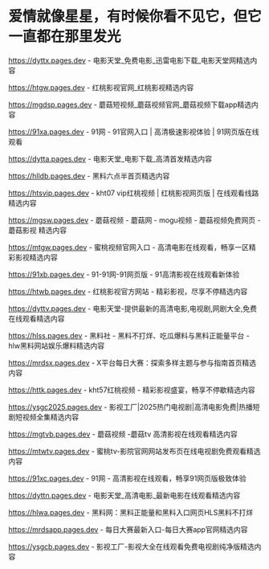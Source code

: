 # 爱情就像星星，有时候你看不见它，但它一直都在那里发光

https://dyttx.pages.dev - 电影天堂_免费电影_迅雷电影下载_电影天堂网精选内容

https://htgw.pages.dev - 红桃影视官网_红桃影视精选内容

https://mgdsp.pages.dev - 蘑菇短视频_蘑菇视频官网_蘑菇视频下载app精选内容

https://91xa.pages.dev - 91网 - 91官网入口 | 高清极速影视体验 | 91网页版在线观看

https://dytta.pages.dev - 电影天堂_电影下载_高清首发精选内容

https://hlldb.pages.dev - 黑料六点半首页精选内容

https://htsvip.pages.dev - kht07 vip红桃视频 | 红桃影视网页版 | 在线观看线路精选内容

https://mgsw.pages.dev - 蘑菇视频 - 蘑菇网 - mogu视频 - 蘑菇视频免费网页 - 蘑菇影视 精选内容

https://mtgw.pages.dev - 蜜桃视频官网入口 - 高清电影在线观看，畅享一区精彩影视精选内容

https://91xb.pages.dev - 91-91网-91网页版 - 91高清影视在线观看新体验

https://htwb.pages.dev - 红桃影视官方网站 - 精彩影视，尽享不停精选内容

https://dyttv.pages.dev - 电影天堂-提供最新的高清电影,电视剧,网剧大全,免费在线观看精选内容

https://hlss.pages.dev - 黑料社 - 黑料不打烊、吃瓜爆料与黑料正能量平台 - hlw黑料网站娱乐爆料精选内容

https://mrdsx.pages.dev - X平台每日大赛：探索多样主题与参与指南首页精选内容

https://httk.pages.dev - kht57红桃视频 - 精彩影视盛宴，畅享不停歇精选内容

https://ysgc2025.pages.dev - 影视工厂|2025热门电视剧|高清电影免费|热播短剧短视频全集精选内容

https://mgtvb.pages.dev - 蘑菇视频 -蘑菇tv 高清影视在线观看精选内容

https://mtwtv.pages.dev - 蜜桃tv-影院官网网站发布页在线电视剧免费观看精选内容

https://91xc.pages.dev - 91网 - 高清影视在线观看，畅享91网页版极致体验

https://dyttn.pages.dev - 电影天堂_高清电影_最新电影在线观看精选内容

https://hlwa.pages.dev - 黑料网：黑料正能量和黑料入口网页HLS黑料不打烊

https://mrdsapp.pages.dev - 每日大赛最新入口-每日大赛app官网精选内容

https://ysgcb.pages.dev - 影视工厂-影视大全在线观看免费电视剧纯净版精选内容
